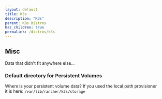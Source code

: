 ```yaml
---
layout: default
title: K3s
description: "K3s"
parent: K8s Distros
has_children: true
permalink: /distros/k3s
---
```


## Misc
Data that didn't fit anywhere else...


### Default directory for Persistent Volumes

Where is your persistent volume data? If you used the local path provisioner it is here:
`/var/lib/rancher/k3s/storage`

